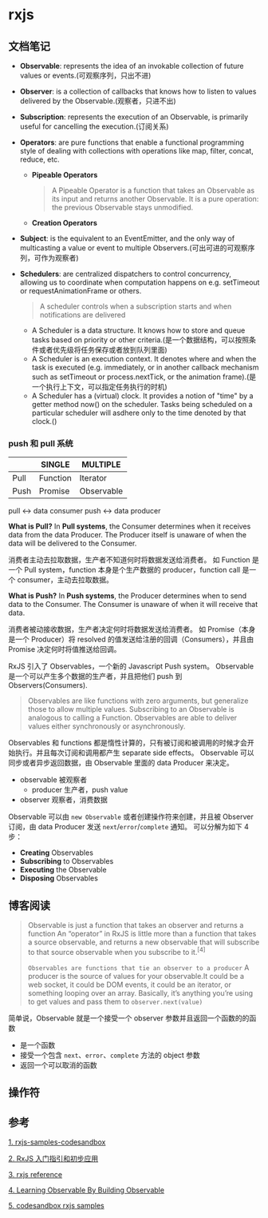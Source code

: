 # rxjs

## 文档笔记

- **Observable**: represents the idea of an invokable collection of future values or events.(可观察序列，只出不进)
- **Observer**: is a collection of callbacks that knows how to listen to values delivered by the Observable.(观察者，只进不出)
- **Subscription**: represents the execution of an Observable, is primarily useful for cancelling the execution.(订阅关系)
- **Operators**: are pure functions that enable a functional programming style of dealing with collections with operations like map, filter, concat, reduce, etc.

  - **Pipeable Operators**

    > A Pipeable Operator is a function that takes an Observable as its input and returns another Observable. It is a pure operation: the previous Observable stays unmodified.

  - **Creation Operators**

- **Subject**: is the equivalent to an EventEmitter, and the only way of multicasting a value or event to multiple Observers.(可出可进的可观察序列，可作为观察者)
- **Schedulers**: are centralized dispatchers to control concurrency, allowing us to coordinate when computation happens on e.g. setTimeout or requestAnimationFrame or others.

  > A scheduler controls when a subscription starts and when notifications are delivered

  - A Scheduler is a data structure. It knows how to store and queue tasks based on priority or other criteria.(是一个数据结构，可以按照条件或者优先级将任务保存或者放到队列里面)
  - A Scheduler is an execution context. It denotes where and when the task is executed (e.g. immediately, or in another callback mechanism such as setTimeout or process.nextTick, or the animation frame).(是一个执行上下文，可以指定任务执行的时机)
  - A Scheduler has a (virtual) clock. It provides a notion of "time" by a getter method now() on the scheduler. Tasks being scheduled on a particular scheduler will asdhere only to the time denoted by that clock.()

### push 和 pull 系统

|      | SINGLE   | MULTIPLE   |
| ---- | -------- | ---------- |
| Pull | Function | Iterator   |
| Push | Promise  | Observable |

pull <-> data consumer
push <-> data producer

**What is Pull?** In **Pull systems**, the Consumer determines when it receives data from the data Producer. The Producer itself is unaware of when the data will be delivered to the Consumer.

消费者主动去拉取数据，生产者不知道何时将数据发送给消费者。
如 Function 是一个 Pull system，function 本身是个生产数据的 producer，function call 是一个 consumer，主动去拉取数据。

**What is Push?** In **Push systems**, the Producer determines when to send data to the Consumer. The Consumer is unaware of when it will receive that data.

消费者被动接收数据，生产者决定何时将数据发送给消费者。
如 Promise（本身是一个 Producer）将 resolved 的值发送给注册的回调（Consumers），并且由 Promise 决定何时将值推送给回调。

RxJS 引入了 Observables，一个新的 Javascript Push system。
Observable 是一个可以产生多个数据的生产者，并且把他们 push 到 Observers(Consumers).

> Observables are like functions with zero arguments, but generalize those to allow multiple values.
> Subscribing to an Observable is analogous to calling a Function.
> Observables are able to deliver values either synchronously or asynchronously.

Observables 和 functions 都是惰性计算的，只有被订阅和被调用的时候才会开始执行。并且每次订阅和调用都产生 separate side effects。
Observable 可以同步或者异步返回数据，由 Observable 里面的 data Producer 来决定。

- observable 被观察者
  - producer 生产者，push value
- observer 观察者，消费数据

Observable 可以由 `new Observable` 或者创建操作符来创建，并且被 Observer 订阅，由 data Producer 发送 `next`/`error`/`complete` 通知。
可以分解为如下 4 步：

- **Creating** Observables
- **Subscribing** to Observables
- **Executing** the Observable
- **Disposing** Observables

## 博客阅读

> Observable is just a function that takes an observer and returns a function
> An “operator” in RxJS is little more than a function that takes a source observable, and returns a new observable that will subscribe to that source observable when you subscribe to it.<sup>[4]</sup>
>
> `Observables are functions that tie an observer to a producer`
> A producer is the source of values for your observable.It could be a web socket, it could be DOM events, it could be an iterator, or something looping over an array. Basically, it’s anything you’re using to get values and pass them to `observer.next(value)`

简单说，Observable 就是一个接受一个 observer 参数并且返回一个函数的的函数

- 是一个函数
- 接受一个包含 `next`、`error`、`complete` 方法的 object 参数
- 返回一个可以取消的函数

## 操作符

## 参考

[1. rxjs-samples-codesandbox](https://codesandbox.io/s/rxjs-samples-70yg7)

[2. RxJS 入门指引和初步应用](https://zhuanlan.zhihu.com/p/25383159)

[3. rxjs reference](https://rxjs-dev.firebaseapp.com/guide/overview)

[4. Learning Observable By Building Observable](https://medium.com/@benlesh/learning-observable-by-building-observable-d5da57405d87)

[5. codesandbox rxjs samples](https://codesandbox.io/s/rxjs-samples-70yg7)

